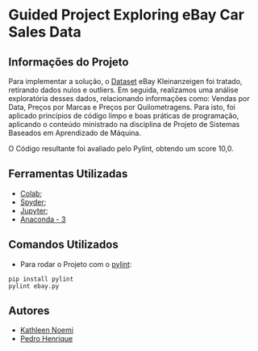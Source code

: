 # Guided Project Exploring eBay Car Sales Data

## Informações do Projeto

Para implementar a solução, o [Dataset](https://data.world/data-society/used-cars-data) eBay Kleinanzeigen foi tratado, retirando dados nulos e outliers. Em seguida, realizamos uma análise exploratória desses dados, relacionando informações como: Vendas por Data, Preços por Marcas e Preços por Quilometragens. Para isto, foi aplicado princípios de código limpo e boas práticas de programação, aplicando o conteúdo ministrado na disciplina de Projeto de Sistemas Baseados em Aprendizado de Máquina. 

O Código resultante foi avaliado pelo Pylint, obtendo um score 10,0.

## Ferramentas Utilizadas

* [Colab](https://colab.research.google.com);
* [Spyder](https://www.spyder-ide.org);
* [Jupyter](https://jupyter.org);
* [Anaconda - 3](https://www.anaconda.com/products/individual)  

## Comandos Utilizados

* Para rodar o Projeto com o [pylint](https://pypi.org/project/pylint): 
```
pip install pylint
pylint ebay.py
```

## Autores
* [Kathleen Noemi](https://github.com/kathleenrego)
* [Pedro Henrique](https://github.com/pedrohfonseca)
